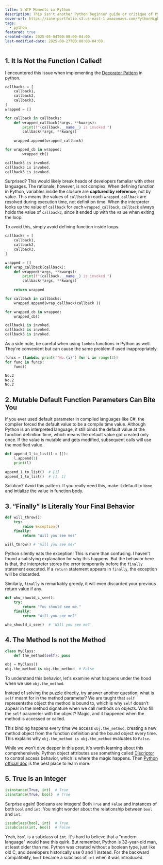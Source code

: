 ```yaml
---
title: 5 WTF Moments in Python
description: This isn't another Python beginner guide or critique of Python's performance issues. Instead, the blog walks through five surprising behaviors in Python that have bitten me in the past, knowing these might save you hours of debugging.
cover-url: https://zane-portfolio.s3.us-east-1.amazonaws.com/PythonNightmareCover.png
tags:
  - python
featured: true
created-date: 2025-05-04T00:00:00-04:00
last-modified-date: 2025-08-27T00:00:00-04:00
---
```


## 1. It Is Not the Function I Called!

I encountered this issue when implementing the [Decorator Pattern](blog/by/developer/decorator_design_pattern.md) in python.

```python
callbacks = [
	callback1,
	callback2,
	callback3,
]
wrapped = []

for callback in callbacks:
	def wrapped_callback(*args, **kwargs):
		print(f"{callback.__name__} is invoked.")
		callback(*args, **kwargs)
        
	wrapped.append(wrapped_callback)

for wrapped_cb in wrapped:
		wrapped_cb()
```

```bash
callback3 is invoked.
callback3 is invoked.
callback3 is invoked.
```

Surprised? This would likely break heads of developers famaliar with other languages. The rationale, however, is not complex. When defining function in Python, variables inside the closure are **captured by reference**, not by value. This means the values of `callback` in each `wrapped_callback` are resolved during execution time, not definition time. When the interpreter looks up the value of `callback` for each `wrapped_callback`, `callback` always holds the value of `callback3`, since it ended up with the value when exiting the loop.

To avoid this, simply avoid defining function inside loops.

```python
callbacks = [
	callback1,
	callback2,
	callback3,
]

wrapped = []
def wrap_callback(callback):
	def wrapped(*args, **kwargs):
		print(f"{callback.__name__} is invoked.")
		callback(*args, **kwargs)
		
	return wrapped

for callback in callbacks:
    wrapped.append(wrap_callback(callback ))

for wrapped_cb in wrapped:
	wrapped_cb()
```

```python
callback1 is invoked.
callback2 is invoked.
callback3 is invoked.
```

As a side note, be careful when using `lambda` functions in Python as well. They're convenient but can cause the same problem if used inappropriately.

```python
funcs = [lambda: print(f"No.{i}") for i in range(3)]
for func in funcs:
	func()
```

```bash
No.2
No.2
No.2
```

## 2. Mutable Default Function Parameters Can Bite You

If you ever used default parameter in compiled languages like C#, the compiler forced the default value to be a compile time value. Although Python is an interpreted language, it still binds the default value at the function definition time, which means the default value got created only once. If the value is mutable and gets modified, subsequent calls will use the modified value.

```python
def append_1_to_list(l = []):
	l.append(1)
	print(l)
		
append_1_to_list()  # [1]
append_1_to_list()  # [1, 1]
```

Solution? Avoid this pattern. If you really need this, make it default to `None` and intialize the value in function body.

## 3. “Finally” Is Literally Your Final Behavior

```python
def will_throw():
	try:
		raise Exception()
	finally:
		return "Will you see me?"

will_throw() # 'Will you see me?'
```

Python silently eats the exception! This is more than confusing. I haven't found a satisfying explanation for why this happens. But the behavior here is that, the interpreter stores the error temporarily before the `finally` statement executed. If a `return` statement appears in `finally`, the exception will be discarded.

Similarly, `finally` is remarkably greedy, it will even discarded your previous return value if any.

```python
def who_should_i_see():
	try:
		return "You should see me."
	finally:
		return "Will you see me?"

who_should_i_see()  # 'Will you see me?'
```

## 4. The Method Is not the Method

```python
class MyClass:
	def the_method(self): pass

obj = MyClass()
obj.the_method is obj.the_method  # False
```

To understand this behavior, let's examine what happens under the hood when we use `obj.the_method`.

Instead of solving the puzzle directly, try answer another question, what is `self` meant for in the method parameter? We are taught that `self` representsthe object the method is bound to, which is why `self` doesn't appear in the method signature when we call methods on objects. Who fill the `self` parameter with the object? Magic, and it happened when the method is accessed or called.

This binding happens every time we access `obj.the_method`, creating a new method object from the function definition and the bound object every time. This explains why `obj.the_method is obj.the_method` evaluates to `False`.

While we won't dive deeper in this post, it's worth learning about this comprehensively. Python object attributes use something called [Discriptor](https://docs.python.org/3/howto/descriptor.html#pure-python-equivalents) to control access behavior, which is where the magic happens. Then [Python official doc](https://docs.python.org/3/howto/descriptor.html#pure-python-equivalents) is the best place to learn more.

## 5. True Is an Integer

```python
isinstance(True, int)  # True
isinstance(True, bool)  # True
```

Surprise again! Booleans are integers! Both `True` and `False` and instances of both `bool` and `int`. You might wonder about the relationship between `bool` and `int`.

```python
issubclass(bool, int)  # True
issubclass(int, bool)  # False
```

Yeah, `bool` is a subclass of `int`. It's hard to believe that a "modern language" would have this quirk. But remember, Python is 32-year-old man, at least older than me. Python was created without a boolean type, just like old C, and developers historically use 0 and 1 instead. For the backward compatibility, `bool` became a subclass of `int` when it was introduced.